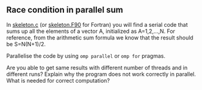 ## Race condition in parallel sum

In [skeleton.c](skeleton.c) (or [skeleton.F90](skeleton.F90) for Fortran) you
will find a serial code that sums up all the elements of a vector A,
initialized as A=1,2,...,N. For reference, from the arithmetic sum formula we
know that the result should be S=N(N+1)/2.

Parallelise the code by using `omp parallel` or `omp for` pragmas.

Are you able to get same results with different number of threads and in
different runs? Explain why the program does not work correctly in parallel.
What is needed for correct computation?
